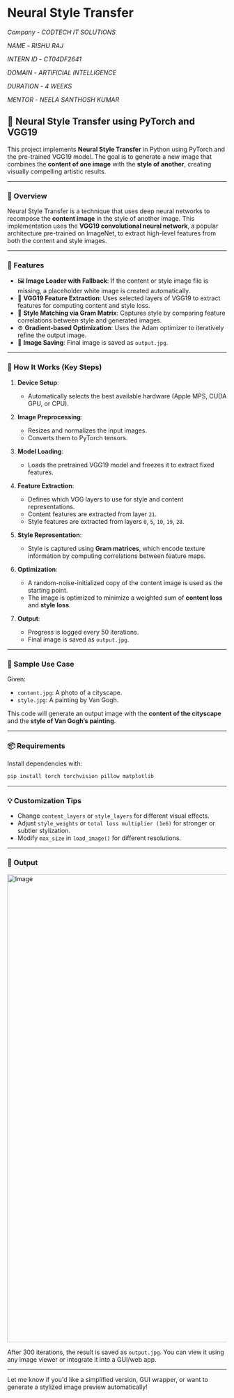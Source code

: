 # Neural Style Transfer

*Company* - *CODTECH IT SOLUTIONS*

*NAME* - *RISHU RAJ*

*INTERN ID* - *CT04DF2641*

*DOMAIN* - *ARTIFICIAL INTELLIGENCE*

*DURATION* - *4 WEEKS*

*MENTOR* - *NEELA SANTHOSH KUMAR*

## 🎨 Neural Style Transfer using PyTorch and VGG19

This project implements **Neural Style Transfer** in Python using PyTorch and the pre-trained VGG19 model. The goal is to generate a new image that combines the **content of one image** with the **style of another**, creating visually compelling artistic results.

---

### 🚀 Overview

Neural Style Transfer is a technique that uses deep neural networks to recompose the **content image** in the style of another image. This implementation uses the **VGG19 convolutional neural network**, a popular architecture pre-trained on ImageNet, to extract high-level features from both the content and style images.

---

### 📁 Features

* 🖼️ **Image Loader with Fallback**: If the content or style image file is missing, a placeholder white image is created automatically.
* 🧠 **VGG19 Feature Extraction**: Uses selected layers of VGG19 to extract features for computing content and style loss.
* 🎨 **Style Matching via Gram Matrix**: Captures style by comparing feature correlations between style and generated images.
* ⚙️ **Gradient-based Optimization**: Uses the Adam optimizer to iteratively refine the output image.
* 💾 **Image Saving**: Final image is saved as `output.jpg`.

---

### 📜 How It Works (Key Steps)

1. **Device Setup**:

   * Automatically selects the best available hardware (Apple MPS, CUDA GPU, or CPU).

2. **Image Preprocessing**:

   * Resizes and normalizes the input images.
   * Converts them to PyTorch tensors.

3. **Model Loading**:

   * Loads the pretrained VGG19 model and freezes it to extract fixed features.

4. **Feature Extraction**:

   * Defines which VGG layers to use for style and content representations.
   * Content features are extracted from layer `21`.
   * Style features are extracted from layers `0`, `5`, `10`, `19`, `28`.

5. **Style Representation**:

   * Style is captured using **Gram matrices**, which encode texture information by computing correlations between feature maps.

6. **Optimization**:

   * A random-noise-initialized copy of the content image is used as the starting point.
   * The image is optimized to minimize a weighted sum of **content loss** and **style loss**.

7. **Output**:

   * Progress is logged every 50 iterations.
   * Final image is saved as `output.jpg`.

---

### 🧪 Sample Use Case

Given:

* `content.jpg`: A photo of a cityscape.
* `style.jpg`: A painting by Van Gogh.

This code will generate an output image with the **content of the cityscape** and the **style of Van Gogh’s painting**.

---

### 📦 Requirements

Install dependencies with:

```bash
pip install torch torchvision pillow matplotlib
```

---

### 💡 Customization Tips

* Change `content_layers` or `style_layers` for different visual effects.
* Adjust `style_weights` or `total loss multiplier (1e6)` for stronger or subtler stylization.
* Modify `max_size` in `load_image()` for different resolutions.

---

### 📸 Output

<img width="1075" alt="Image" src="https://github.com/user-attachments/assets/1299ffb0-4a38-40b1-91c0-999afab66fc4" />

After 300 iterations, the result is saved as `output.jpg`. You can view it using any image viewer or integrate it into a GUI/web app.

---

Let me know if you'd like a simplified version, GUI wrapper, or want to generate a stylized image preview automatically!
